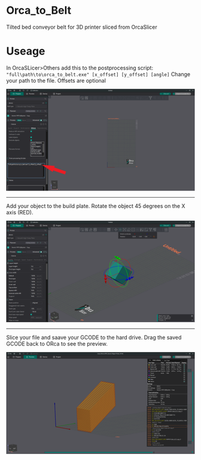 # Orca_to_Belt
Tilted bed conveyor belt for 3D printer sliced from OrcaSlicer

# Useage

In OrcaSLicer>Others add this to the postprocessing script:
`"full\path\to\orca_to_belt.exe" [x_offset] [y_offset] [angle]`
Change your path to the file. Offsets are optional

![alt text](https://github.com/xboxhacker/Tilted-Bed-Conveyor/blob/master/images/postporcessing.png)

---

 Add your object to the build plate. Rotate the object 45 degrees on the X axis (RED).
 
 ![alt text](https://github.com/xboxhacker/Tilted-Bed-Conveyor/blob/master/images/rotate45d.png)

---

 Slice your file and saave your GCODE to the hard drive.
 Drag the saved GCODE back to ORca to see the preview.
 
 ![alt text](https://github.com/xboxhacker/Tilted-Bed-Conveyor/blob/master/images/preview.png)
 

